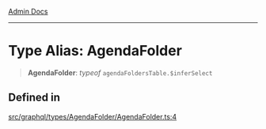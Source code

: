 [Admin Docs](/)

***

# Type Alias: AgendaFolder

> **AgendaFolder**: *typeof* `agendaFoldersTable.$inferSelect`

## Defined in

[src/graphql/types/AgendaFolder/AgendaFolder.ts:4](https://github.com/NishantSinghhhhh/talawa-api/blob/ff0f1d6ae21d3428519b64e42fe3bfdff573cb6e/src/graphql/types/AgendaFolder/AgendaFolder.ts#L4)
